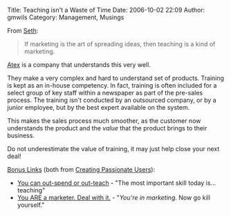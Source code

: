 Title: Teaching isn't a Waste of Time
Date: 2006-10-02 22:09
Author: gmwils
Category: Management, Musings

From [Seth][]:

> If marketing is the art of spreading ideas, then teaching is a kind of
> marketing.

[Atex][] is a company that understands this very well.

They make a very complex and hard to understand set of products.
Training is kept as an in-house competency. In fact, training is often
included for a select group of key staff within a newspaper as part of
the pre-sales process. The training isn't conducted by an outsourced
company, or by a junior employee, but by the best expert available on
the system.

This makes the sales process much smoother, as the customer now
understands the product and the *value* that the product brings to their
business.

Do not underestimate the value of training, it may just help close your
next deal!

<u>Bonus Links</u> (both from [Creating Passionate Users][]):

-   [You can out-spend or out-teach][] - "The most important skill today
    is... teaching"
-   [You ARE a marketer. Deal with it.][] - "*You're in marketing*. Now
    go kill yourself."

  [Seth]: http://sethgodin.typepad.com/seths_blog/2006/10/listen_to_this.html
  [Atex]: http://www.atex.com/
  [Creating Passionate Users]: http://headrush.typepad.com/creating_passionate_users/
  [You can out-spend or out-teach]: http://headrush.typepad.com/creating_passionate_users/2005/09/you_can_outspen.html
  [You ARE a marketer. Deal with it.]: http://headrush.typepad.com/creating_passionate_users/2005/08/you_are_a_marke.html

